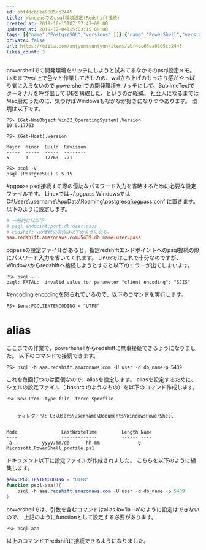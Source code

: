```yaml
---
id: ebf4dc65ea9805cc2445
title: Windowsでのpsql環境設定(Redshift接続)
created_at: 2019-10-15T07:57:47+09:00
updated_at: 2019-12-04T15:03:15+09:00
tags: [{"name":"PostgreSQL","versions":[]},{"name":"PowerShell","versions":[]}]
private: false
url: https://qiita.com/antyuntyuntyun/items/ebf4dc65ea9805cc2445
likes_count: 3
---
```



powershellでの開発環境をリッチにしようと試みてるなかでのpsql設定メモ。
いままでwsl上で色々と作業してきものの、wsl立ち上げのもっさり感がやっぱり気に入らないので
powershellでの開発環境をリッチにして、SublimeTextでターミナルを呼び出してIDEを構成した、というのが経緯。
社会人になるまではMac厨だったのに、気づけばWindowsもなかなか好きになりつつあります。
環境は以下です。

```
PS> (Get-WmiObject Win32_OperatingSystem).Version
10.0.17763

PS> (Get-Host).Version                                                             
                                                                                                                                      
Major  Minor  Build  Revision
-----  -----  -----  --------
5      1      17763  771

PS> psql -V
psql (PostgreSQL) 9.5.15       
```

#pgpass
psql接続する際の億劫なパスワード入力を省略するために必要な設定ファイルです。
Linuxでは~/.pgpass
WindowsではC:\Users\username\AppData\Roaming\postgresql\pgpass.conf
に置きます。以下のように設定します。

```pgpass_or_pgpass.conf
# 一般的には以下
# psql_endpoint:port:db:user:pass
# redshiftへの接続の場合は以下のようになる。
aaa.redshift.amazonaws.com:5439:db_name:user:pass
```

pgpassの設定ファイルがあると、指定redshiftエンドポイントへのpsql接続の際にパスワード入力を省いてくれます。
Linuxではこれで十分なのですが、Windowsからredshiftへ接続しようとすると以下のエラーが出てしまいます。

```
PS> psql ~~~
psql: FATAL:  invalid value for parameter "client_encoding": "SJIS"    
```

#encoding
encodingを怒られているので、以下のコマンドを実行します。

```
PS> $env:PGCLIENTENCODING = "UTF8"
```

# alias
ここまでの作業で、powerhshellからredshiftに無事接続できるようになりました。
以下のコマンドで接続できます。

```
PS> psql -h aaa.redshift.amazonaws.com -U user -d db_name-p 5439
```

これを毎回打つのは面倒なので、aliasを設定します。
aliasを設定するために、シェルの設定ファイル（.bashrc のようなもの）を以下のコマンド作成します。

```
PS> New-Item -type file -force $profile

                                                                                                                                  
    ディレクトリ: C:\Users\username\Documents\WindowsPowerShell                                                                  
                                                                                                                                      
                                                                                                                                      
Mode                LastWriteTime         Length Name                                                                                 
----                -------------         ------ ----                                                                                 
-a----       yyyy/mm/dd      hh:mm              0 Microsoft.PowerShell_profile.ps1   

```

ドキュメント以下に設定ファイルが作成されました。
こちらを以下のように編集します。

```Microsoft.PowerShell_profile.ps1
$env:PGCLIENTENCODING = "UTF8" 
function psql-aaa(){
    psql -h aaa.redshift.amazonaws.com -U user -d db_name -p 5439
}
```
powershellでは、引数を含むコマンドはalias la='la -la'のように設定はできないので、
上記のようにfunctionとして設定する必要があります。


```
PS> psql-aaa
```
以上のコマンドでredshiftに接続できるようになりました。
